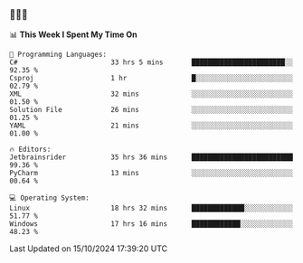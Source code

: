 ### 👋👋👋
<!--START_SECTION:waka-->
📊 **This Week I Spent My Time On** 

```text
💬 Programming Languages: 
C#                       33 hrs 5 mins       ███████████████████████░░   92.35 % 
Csproj                   1 hr                █░░░░░░░░░░░░░░░░░░░░░░░░   02.79 % 
XML                      32 mins             ░░░░░░░░░░░░░░░░░░░░░░░░░   01.50 % 
Solution File            26 mins             ░░░░░░░░░░░░░░░░░░░░░░░░░   01.25 % 
YAML                     21 mins             ░░░░░░░░░░░░░░░░░░░░░░░░░   01.00 % 

🔥 Editors: 
Jetbrainsrider           35 hrs 36 mins      █████████████████████████   99.36 % 
PyCharm                  13 mins             ░░░░░░░░░░░░░░░░░░░░░░░░░   00.64 % 

💻 Operating System: 
Linux                    18 hrs 32 mins      █████████████░░░░░░░░░░░░   51.77 % 
Windows                  17 hrs 16 mins      ████████████░░░░░░░░░░░░░   48.23 % 
```


 Last Updated on 15/10/2024 17:39:20 UTC
<!--END_SECTION:waka-->
